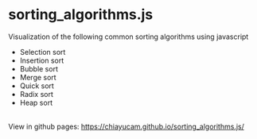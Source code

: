 # sorting_algorithms.js
Visualization of the following common sorting algorithms using javascript
 * Selection sort
 * Insertion sort
 * Bubble sort
 * Merge sort
 * Quick sort
 * Radix sort
 * Heap sort  

\
View in github pages: https://chiayucam.github.io/sorting_algorithms.js/
